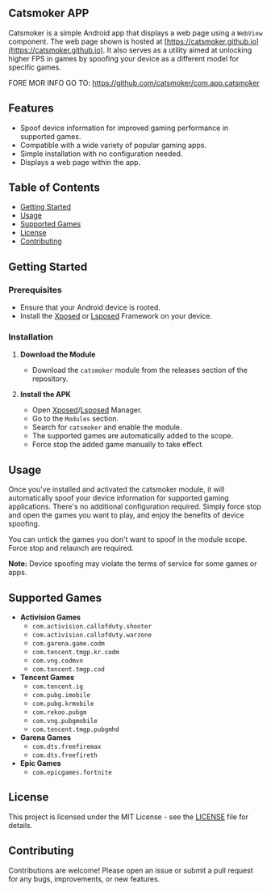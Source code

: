 ## Catsmoker APP

Catsmoker is a simple Android app that displays a web page using a `WebView` component. The web page shown is hosted at [https://catsmoker.github.io](https://catsmoker.github.io). It also serves as a utility aimed at unlocking higher FPS in games by spoofing your device as a different model for specific games.

FORE MOR INFO GO TO: https://github.com/catsmoker/com.app.catsmoker
## Features

- Spoof device information for improved gaming performance in supported games.
- Compatible with a wide variety of popular gaming apps.
- Simple installation with no configuration needed.
- Displays a web page within the app.

## Table of Contents

- [Getting Started](#getting-started)
- [Usage](#usage)
- [Supported Games](#supported-games)
- [License](#license)
- [Contributing](#contributing)

## Getting Started

### Prerequisites

- Ensure that your Android device is rooted.
- Install the [Xposed](https://github.com/ElderDrivers/EdXposed) or [Lsposed](https://github.com/LSPosed/LSPosed) Framework on your device.

### Installation

1. **Download the Module**
    - Download the `catsmoker` module from the releases section of the repository.

2. **Install the APK**
    - Open [Xposed](https://github.com/ElderDrivers/EdXposed)/[Lsposed](https://github.com/LSPosed/LSPosed) Manager.
    - Go to the `Modules` section.
    - Search for `catsmoker` and enable the module.
    - The supported games are automatically added to the scope.
    - Force stop the added game manually to take effect.

## Usage

Once you've installed and activated the catsmoker module, it will automatically spoof your device information for supported gaming applications. There's no additional configuration required. Simply force stop and open the games you want to play, and enjoy the benefits of device spoofing.

You can untick the games you don't want to spoof in the module scope. Force stop and relaunch are required.

**Note:** Device spoofing may violate the terms of service for some games or apps.

## Supported Games

- **Activision Games**
  - `com.activision.callofduty.shooter`
  - `com.activision.callofduty.warzone`
  - `com.garena.game.codm`
  - `com.tencent.tmgp.kr.codm`
  - `com.vng.codmvn`
  - `com.tencent.tmgp.cod`
- **Tencent Games**
  - `com.tencent.ig`
  - `com.pubg.imobile`
  - `com.pubg.krmobile`
  - `com.rekoo.pubgm`
  - `com.vng.pubgmobile`
  - `com.tencent.tmgp.pubgmhd`
- **Garena Games**
  - `com.dts.freefiremax`
  - `com.dts.freefireth`
- **Epic Games**
  - `com.epicgames.fortnite`

## License

This project is licensed under the MIT License - see the [LICENSE](LICENSE) file for details.

## Contributing

Contributions are welcome! Please open an issue or submit a pull request for any bugs, improvements, or new features.
